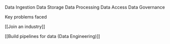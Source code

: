 Data Ingestion
Data Storage
Data Processing
Data Access
Data Governance

Key problems faced

[[Join an industry]]

[[Build pipelines for data (Data Engineering)]]